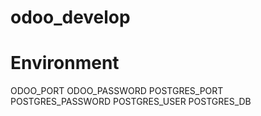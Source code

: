 # odoo_develop

# Environment

ODOO_PORT
ODOO_PASSWORD
POSTGRES_PORT
POSTGRES_PASSWORD
POSTGRES_USER
POSTGRES_DB
